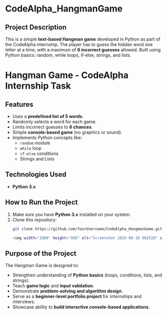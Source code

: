 # CodeAlpha_HangmanGame

## Project Description
This is a simple **text-based Hangman game** developed in Python as part of the CodeAlpha internship. The player has to guess the hidden word one letter at a time, with a maximum of **6 incorrect guesses** allowed.
Built using Python basics: random, while loops, if-else, strings, and lists.
# Hangman Game - CodeAlpha Internship Task

## Features
- Uses a **predefined list of 5 words**.
- Randomly selects a word for each game.
- Limits incorrect guesses to **6 chances**.
- Simple **console-based game** (no graphics or sound).
- Implements Python concepts like:
  - `random` module
  - `while` loop
  - `if-else` conditions
  - Strings and Lists

## Technologies Used
- **Python 3.x**

## How to Run the Project
1. Make sure you have **Python 3.x** installed on your system.
2. Clone this repository:
   ```bash
   git clone https://github.com/YourUsername/CodeAlpha_HangmanGame.git

   <img width="1860" height="958" alt="Screenshot 2025-08-26 082528" src="https://github.com/user-attachments/assets/d169bf46-3c0a-48a9-a11e-0cfaa81926aa" />
## Purpose of the Project
The Hangman Game is designed to:
- Strengthen understanding of **Python basics** (loops, conditions, lists, and strings).
- Teach **game logic** and **input validation**.
- Demonstrate **problem-solving and algorithm design**.
- Serve as a **beginner-level portfolio project** for internships and interviews.
- Showcase ability to **build interactive console-based applications**.

